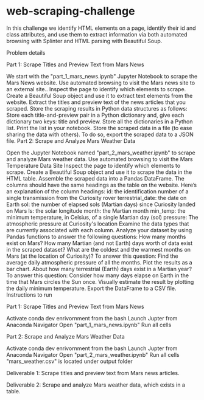 # web-scraping-challenge

In this challenge we identify HTML elements on a page, identify their id and class attributes, and use them to extract information via both automated browsing with Splinter and HTML parsing with Beautiful Soup.

Problem details




Part 1: Scrape Titles and Preview Text from Mars News

We start with the "part_1_mars_news.ipynb" Jupyter Notebook to scrape the Mars News website.
Use automated browsing to visit the Mars news site to an external site.. Inspect the page to identify which elements to scrape.
Create a Beautiful Soup object and use it to extract text elements from the website.
Extract the titles and preview text of the news articles that you scraped. Store the scraping results in Python data structures as follows:
Store each title-and-preview pair in a Python dictionary and, give each dictionary two keys: title and preview.
Store all the dictionaries in a Python list.
Print the list in your notebook.
Store the scraped data in a file (to ease sharing the data with others). To do so, export the scraped data to a JSON file.
Part 2: Scrape and Analyze Mars Weather Data

Open the Jupyter Notebook named "part_2_mars_weather.ipynb" to scrape and analyze Mars weather data.
Use automated browsing to visit the Mars Temperature Data Site Inspect the page to identify which elements to scrape.
Create a Beautiful Soup object and use it to scrape the data in the HTML table.
Assemble the scraped data into a Pandas DataFrame. The columns should have the same headings as the table on the website. Here’s an explanation of the column headings:
id: the identification number of a single transmission from the Curiosity rover
terrestrial_date: the date on Earth
sol: the number of elapsed sols (Martian days) since Curiosity landed on Mars
ls: the solar longitude
month: the Martian month
min_temp: the minimum temperature, in Celsius, of a single Martian day (sol)
pressure: The atmospheric pressure at Curiosity's location
Examine the data types that are currently associated with each column.
Analyze your dataset by using Pandas functions to answer the following questions:
How many months exist on Mars?
How many Martian (and not Earth) days worth of data exist in the scraped dataset?
What are the coldest and the warmest months on Mars (at the location of Curiosity)? To answer this question:
Find the average daily atmospheric pressure of all the months.
Plot the results as a bar chart.
About how many terrestrial (Earth) days exist in a Martian year? To answer this question:
Consider how many days elapse on Earth in the time that Mars circles the Sun once.
Visually estimate the result by plotting the daily minimum temperature.
Export the DataFrame to a CSV file.
Instructions to run

Part 1: Scrape Titles and Preview Text from Mars News

Activate conda dev enrivornment from the bash
Launch Jupter from Anaconda Navigator
Open "part_1_mars_news.ipynb"
Run all cells

Part 2: Scrape and Analyze Mars Weather Data

Activate conda dev enrivornment from the bash
Launch Jupter from Anaconda Navigator
Open "part_2_mars_weather.ipynb"
Run all cells
"mars_weather.csv" is located under output folder

Deliverable 1: Scrape titles and preview text from Mars news articles.

Deliverable 2: Scrape and analyze Mars weather data, which exists in a table.
